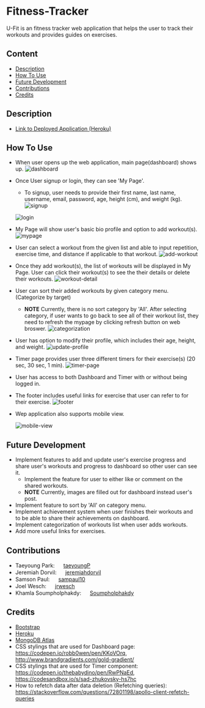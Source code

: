 # Fitness-Tracker

U-Fit is an fitness tracker web application that helps the user to track their workouts and provides guides on exercises.

## Content

- [Description](#description)
- [How To Use](#how-to-use)
- [Future Development](#future-development)
- [Contributions](#contributions)
- [Credits](#credit)

## Description
 * [Link to Deployed Application (Heroku)](https://pure-savannah-65137.herokuapp.com)

## How To Use

* When user opens up the web application, main page(dashboard) shows up.
    ![dashboard](./Assets/mainpage.PNG)

* Once User signup or login, they can see 'My Page'.
    * To signup, user needs to provide their first name, last name, username, email, password, age, height (cm), and weight (kg).
    ![signup](./Assets/signup.PNG)

    ![login](./Assets/login.PNG)

* My Page will show user's basic bio profile and option to add workout(s).
    ![mypage](./Assets/mypage.PNG)

* User can select a workout from the given list and able to input repetition, exercise time, and distance if applicable to that workout.
    ![add-workout](./Assets/addworkout.PNG)

* Once they add workout(s), the list of workouts will be displayed in My Page. User can click their workout(s) to see the their details or delete their workouts.
    ![workout-detail](./Assets/viewworkout.PNG)

* User can sort their added workouts by given category menu. (Categorize by target)
    * **NOTE** Currently, there is no sort category by 'All'. After selecting category, if user wants to go back to see all of their workout list, they need to refresh the mypage by clicking refresh button on web broswer.
    ![categorization](./Assets/category.PNG)

* User has option to modify their profile, which includes their age, height, and weight.
    ![update-profile](./Assets/updateprofile.PNG)

* Timer page provides user three different timers for their exercise(s) (20 sec, 30 sec, 1 min).
    ![timer-page](./Assets/timer.PNG)

* User has access to both Dashboard and Timer with or without being logged in.
* The footer includes useful links for exercise that user can refer to for their exercise.
    ![footer](./Assets/footer.PNG)

* Wep application also supports mobile view.

    ![mobile-view](./Assets/mobile-view.PNG)


## Future Development
- Implement features to add and update user's exercise progress and share user's workouts and progress to dashboard so other user can see it.
    - Implement the feature for user to either like or comment on the shared workouts.
    - **NOTE** Currently, images are filled out for dashboard instead user's post.
- Implement feature to sort by 'All' on category menu.
- Implement achievement system when user finishes their workouts and to be able to share their achievements on dashboard. 
- Implement categorization of workouts list when user adds workouts. 
- Add more useful links for exercises.

## Contributions 
- Taeyoung Park: <img src="https://github.com/favicon.ico" width="15"> [ taeyoungP](https://github.com/taeyoungP)
- Jeremiah Dorvil: <img src="https://github.com/favicon.ico" width="15"> [ jeremiahdorvil](https://github.com/jeremiahdorvil)
- Samson Paul: <img src="https://github.com/favicon.ico" width="15"> [ sampaul10](https://github.com/sampaul10)
- Joel Wesch: <img src="https://github.com/favicon.ico" width="15"> [ jrwesch](https://github.com/jrwesch)
- Khamla Soumpholphakdy: <img src="https://github.com/favicon.ico" width="15"> [ Soumpholphakdy](https://github.com/Soumpholphakdy)

## Credits
- [Bootstrap](https://getbootstrap.com/)
- [Heroku](https://www.heroku.com/)
- [MongoDB Atlas](https://www.mongodb.com/atlas/database)
- CSS stylings that are used for Dashboard page: https://codepen.io/robb0wen/pen/KKoVOrq, http://www.brandgradients.com/gold-gradient/
- CSS stylings that are used for Timer component: https://codepen.io/thebabydino/pen/RwPNaEd, https://codesandbox.io/s/sad-zhukovsky-hs7hc
- How to refetch data after data deletion (Refetching queries): https://stackoverflow.com/questions/72801198/apollo-client-refetch-queries


